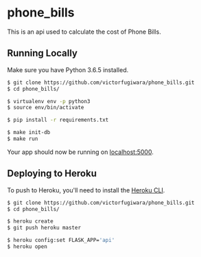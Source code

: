 # phone_bills

This is an api used to calculate the cost of Phone Bills.

## Running Locally

Make sure you have Python 3.6.5 installed.

```sh
$ git clone https://github.com/victorfugiwara/phone_bills.git
$ cd phone_bills/

$ virtualenv env -p python3
$ source env/bin/activate

$ pip install -r requirements.txt

$ make init-db
$ make run
```

Your app should now be running on [localhost:5000](http://localhost:5000/).

## Deploying to Heroku

To push to Heroku, you'll need to install the [Heroku CLI](https://devcenter.heroku.com/articles/heroku-cli).

```sh
$ git clone https://github.com/victorfugiwara/phone_bills.git
$ cd phone_bills/

$ heroku create
$ git push heroku master

$ heroku config:set FLASK_APP='api'
$ heroku open
```
